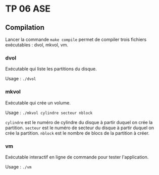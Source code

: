 # TP 06 ASE

## Compilation
Lancer la commande ``make compile`` permet de compiler trois fichiers exécutables : dvol, mkvol, vm.

### dvol
Exécutable qui liste les partitions du disque.

Usage : 
``./dvol`` 

### mkvol
Exécutable qui crée un volume.

Usage :
``./mkvol cylindre secteur nblock``

``cylindre`` est le numéro de cylindre du disque à partir duquel on crée la partition.
``secteur`` est le numéro de secteur du disque à partir duquel on crée la partition.
``nblock`` est le nombre de blocs de la partition à créer.

### vm
Exécutable interactif en ligne de commande pour tester l'application.

Usage :
``./vm``